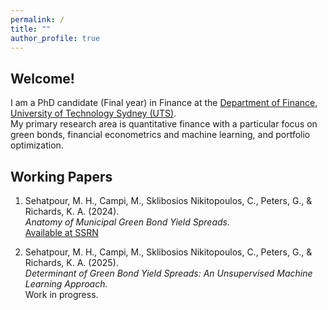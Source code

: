 ```yaml
---
permalink: /
title: ""
author_profile: true
---
```


## Welcome!

I am a PhD candidate (Final year) in Finance at the [Department of Finance, University of Technology Sydney (UTS)](https://www.uts.edu.au/about/faculties/business/finance).  
My primary research area is quantitative finance with a particular focus on green bonds, financial econometrics and machine learning, and portfolio optimization.

## Working Papers

1. Sehatpour, M. H., Campi, M., Sklibosios Nikitopoulos, C., Peters, G., & Richards, K. A. (2024).  
   *Anatomy of Municipal Green Bond Yield Spreads.*  
   [Available at SSRN](https://papers.ssrn.com/sol3/papers.cfm?abstract_id=5075265)

2. Sehatpour, M. H., Campi, M., Sklibosios Nikitopoulos, C., Peters, G., & Richards, K. A. (2025).  
   *Determinant of Green Bond Yield Spreads: An Unsupervised Machine Learning Approach.*  
   Work in progress.
